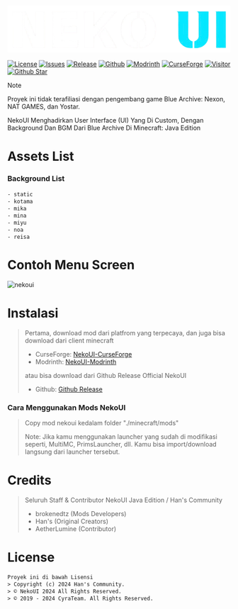 ![NekoUI](https://github.com/SITCommunity/NekoUI-Download/blob/main/assets/nekoui.png)


[![License](https://img.shields.io/badge/License-ARR-green)](https://github.com/SITCommunity/NekoUI-Download/blob/main/LICENSE)
[![Issues](https://img.shields.io/github/issues/SITCommunity/nekoui-download)](https://github.com/SITCommunity/NekoUI-Download/issues)
[![Release](https://img.shields.io/github/v/release/SITCommunity/nekoui-download)](https://github.com/SITCommunity/NekoUI-Download/releases)
[![Github](https://img.shields.io/github/downloads/SITCommunity/nekoui-download/total)](https://github.com/SITCommunity/NekoUI-Download/releases)
[![Modrinth](https://img.shields.io/modrinth/dt/EZpbRipP)](https://modrinth.com/mod/nekoui)
[![CurseForge](https://img.shields.io/curseforge/dt/999428)](https://www.curseforge.com/minecraft/mc-mods/neko-ui)
[![Visitor](https://api.visitorbadge.io/api/visitors?path=https%3A%2F%2Fgithub.com%2FSITCommunity%2Fnekoui-download&countColor=%2337d67a&style=flat)](https://github.com/SITCommunity/NekoUI-Download)
[![Github Star](https://img.shields.io/github/stars/SITCommunity/nekoui-download)](https://github.com/SITCommunity/NekoUI-Download)


> [!NOTE]
> Proyek ini tidak terafiliasi dengan pengembang game Blue Archive: Nexon, NAT GAMES, dan Yostar.

NekoUI Menghadirkan User Interface (UI) Yang Di Custom, Dengan Background Dan BGM Dari Blue Archive Di Minecraft: Java Edition


# Assets List
### Background List
```
- static
- kotama
- mika
- mina
- miyu
- noa
- reisa
```


# Contoh Menu Screen


<img width="500px" height="auto" src="https://github.com/user-attachments/assets/67d0efac-3194-488c-9273-9e47d14f9d55" alt="nekoui">


# Instalasi
> Pertama, download mod dari platfrom yang terpecaya, dan juga bisa download dari client minecraft
> - CurseForge: [NekoUI-CurseForge]
> - Modrinth: [NekoUI-Modrinth]
>
> atau bisa download dari Github Release Official NekoUI
> - Github: [Github Release]

### Cara Menggunakan Mods NekoUI
> Copy mod nekoui kedalam folder "./minecraft/mods"
>
> Note: Jika kamu menggunakan launcher yang sudah di modifikasi seperti, MultiMC, PrimsLauncher, dll. Kamu bisa import/download langsung dari launcher tersebut.

# Credits


> Seluruh Staff & Contributor NekoUI Java Edition / Han's Community
> - brokenedtz (Mods Developers)
> - Han's (Original Creators)
> - AetherLumine (Contributor)

# License


```
Proyek ini di bawah Lisensi
> Copyright (c) 2024 Han's Community.
> © NekoUI 2024 All Rights Reserved.
> © 2019 - 2024 CyraTeam. All Rights Reserved.
```


[NekoUI-CurseForge]: https://www.curseforge.com/minecraft/mc-mods/neko-ui
[NekoUI-Modrinth]: https://modrinth.com/mod/nekoui
[Github Release]: https://github.com/CyraTeam/NekoUI-Download/releases
